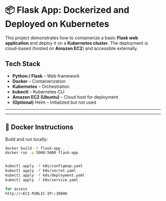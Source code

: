 # 📦 Flask App: Dockerized and Deployed on Kubernetes

This project demonstrates how to containerize a basic **Flask web application** and deploy it on a **Kubernetes cluster**. The deployment is cloud-based (hosted on **Amazon EC2**) and accessible externally.



##  Tech Stack

- **Python / Flask** – Web framework  
- **Docker** – Containerization  
- **Kubernetes** – Orchestration  
- **kubectl** – Kubernetes CLI  
- **Amazon EC2 (Ubuntu)** – Cloud host for deployment  
- **(Optional)** Helm – Initialized but not used

---


---

## 🐳 Docker Instructions

Build and run locally:

```bash
docker build -t flask-app .
docker run -p 5000:5000 flask-app


kubectl apply -f k8s/configmap.yaml
kubectl apply -f k8s/secret.yaml
kubectl apply -f k8s/deployment.yaml
kubectl apply -f k8s/service.yaml

for access
http://<EC2-PUBLIC-IP>:30080
